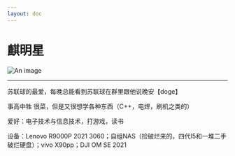 ```yaml
---
layout: doc
---
```

# 麒明星
![An image](http://q1.qlogo.cn/g?b=qq&nk=45665293&s=160)
_________________
苏联球的最爱，每晚总能看到苏联球在群里跟他说晚安【doge】

事高中牲 很菜，但是又很想学各种东西（C++，电焊，刷机之类的）

爱好：电子技术与信息技术，打游戏，读书

设备：Lenovo R9000P 2021 3060；自组NAS（捡破烂来的，四代I5和一堆二手破烂硬盘）；vivo X90pp；DJI OM SE 2021